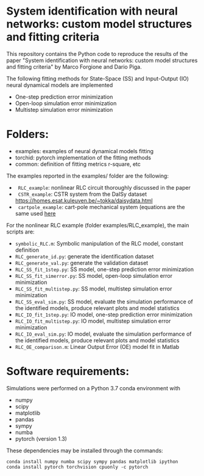 # System identification with neural networks: custom model structures and fitting criteria

This repository contains the Python code to reproduce the results of the paper "System identification with neural networks:
custom model structures and fitting criteria" by Marco Forgione and Dario Piga.

The following fitting methods for State-Space (SS) and Input-Output (IO) neural dynamical models are implemented

 * One-step prediction error minimization
 * Open-loop simulation error minimization
 * Multistep simulation error minimization


# Folders:
* examples: examples of neural dynamical models fitting 
* torchid:  pytorch implementation of the fitting methods
* common:   definition of fitting metrics r-square, etc

The examples reported in the examples/ folder are the following:

* `` RLC_example``: nonlinear RLC circuit thoroughly discussed in the paper
* `` CSTR_example``: CSTR system from the DaISy dataset https://homes.esat.kuleuven.be/~tokka/daisydata.html
* `` cartpole_example``: cart-pole mechanical system (equations are the same used [here](https://github.com/forgi86/pyMPC/blob/master/examples/example_inverted_pendulum.ipynb)

For the nonlinear RLC example (folder examples/RLC_example), the main scripts are:

 *   ``symbolic_RLC.m``: Symbolic manipulation of the RLC model, constant definition
 * ``RLC_generate_id.py``:  generate the identification dataset 
 * ``RLC_generate_val.py``: generate the validation dataset 
 *  ``RLC_SS_fit_1step.py``: SS model, one-step prediction error minimization
 *  ``RLC_SS_fit_simerror.py``: SS model, open-loop simulation error minimization
 *  ``RLC_SS_fit_multistep.py``: SS model, multistep simulation error minimization
 *  ``RLC_SS_eval_sim.py``: SS model, evaluate the simulation performance of the identified models, produce relevant plots  and model statistics
 *  ``RLC_IO_fit_1step.py``: IO model, one-step prediction error minimization
 *  ``RLC_IO_fit_multistep.py``: IO model, multistep simulation error minimization
 *  ``RLC_IO_eval_sim.py``: IO model, evaluate the simulation performance of the identified models, produce relevant plots  and model statistics
 *   ``RLC_OE_comparison.m``: Linear Output Error (OE) model fit in Matlab
  

# Software requirements:
Simulations were performed on a Python 3.7 conda environment with

 * numpy
 * scipy
 * matplotlib
 * pandas
 * sympy
 * numba
 * pytorch (version 1.3)
 
These dependencies may be installed through the commands:

```
conda install numpy numba scipy sympy pandas matplotlib ipython
conda install pytorch torchvision cpuonly -c pytorch
```
